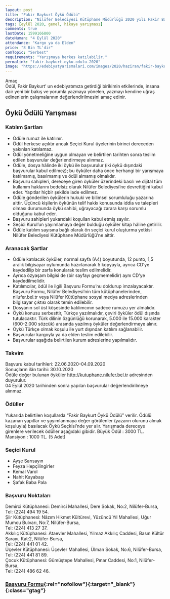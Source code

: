 ```yaml
---
layout: post
title: "Fakir Baykurt Öykü Ödülü"
description: "Nilüfer Belediyesi Kütüphane Müdürlüğü 2020 yılı Fakir Baykurt Öykü Ödülü düzenliyor."
tags: [eylül 2020, genel, hikaye yarışması]
comments: true
lastDate: 1599166800  
dateHuman: "4 Eylül 2020"
attendance: "Kargo ya da Elden"
price: "8 Bin TL'dir"
comTopic: "Serbest"
requirements: "Yarışmaya herkes katılabilir."
permalink: "fakir-baykurt-oyku-odulu-2020"
image: "https://edebiyatyarismalari.com/images/2020/haziran/fakir-baykurt-oyku-odulu.jpg"
---
```


Amaç  
Ödül, Fakir Baykurt’ un edebiyatımıza getirdiği birikimin etkilerinde, insana dair yeni bir bakış ve yorumla yazmaya yönelen, yazmayı kendine uğraş edinenlerin çalışmalarının değerlendirilmesini amaç edinir.  

## Öykü Ödülü Yarışması 

### Katılım Şartları
- Ödüle rumuz ile katılınır.
- Ödül herkese açıktır ancak Seçici Kurul üyelerinin birinci dereceden yakınları katılamaz.
- Ödül yönetmeliğine uygun olmayan ve belirtilen tarihten sonra teslim edilen başvurular değerlendirmeye alınmaz.
- Ödüle, dosya hâlinde iki öykü ile başvurulur (iki öykü dışındaki başvurular kabul edilmez); bu öyküler daha önce herhangi bir yarışmaya katılmamış, basılmamış ve ödül almamış olmalıdır.
- Başvuru sahipleri, dereceye giren öyküler üzerindeki basılı ve dijital tüm kullanım haklarını bedelsiz olarak Nilüfer Belediyesi’ne devrettiğini kabul eder. Yapıtlar hiçbir şekilde iade edilmez.
- Ödüle gönderilen öykülerin hukuki ve bilimsel sorumluluğu yazarına aittir. Üçüncü kişilerin öykünün telif hakkı konusunda iddia ve talepleri olması durumunda öykü sahibi, uğrayacağı zarara karşı sorumlu olduğunu kabul eder.
- Başvuru sahipleri yukarıdaki koşulları kabul etmiş sayılır.
- Seçici Kurul’un yayımlamaya değer bulduğu öyküler kitap hâline getirilir.
- Ödüle katılım sayısına bağlı olarak ön seçici kurul oluşturma yetkisi Nilüfer Belediyesi Kütüphane Müdürlüğü’ne aittir.

### Aranacak Şartlar
- Ödüle katılacak öyküler, normal sayfa (A4) boyutunda, 12 punto, 1,5 aralık bilgisayar oylumunda hazırlanarak 5 kopyayla, ayrıca CD’ye kaydedilip bir zarfa konularak teslim edilmelidir.
- Ayrıca özyaşam bilgisi de (bir sayfayı geçmemelidir) aynı CD’ye kaydedilmelidir.
- Katılımcılar, ödül ile ilgili Başvuru Formu’nu doldurup imzalayacaktır. Başvuru Formu, Nilüfer Belediyesi’nin tüm kütüphanelerinden, nilufer.bel.tr veya Nilüfer Kütüphane sosyal medya adreslerinden bilgisayar çıktısı olarak temin edilebilir.
- Dosyanın sol üst köşesinde katılımcının sadece rumuzu yer almalıdır.
- Öykü konusu serbesttir, Türkçe yazılmalıdır, çeviri öyküler ödül dışında tutulacaktır. Türk dilinin özgünlüğü korunarak, 5.000 ile 15.000 karakter (600-2.000 sözcük) arasında yazılmış öyküler değerlendirmeye alınır.
- Öykü Türkçe olmak koşulu ile yurt dışından katılım sağlanabilir.
- Başvurular kargoyla ya da elden teslim edilebilir.
- Başvurular aşağıda belirtilen kurum adreslerine yapılmalıdır.

### Takvim
Başvuru kabul tarihleri: 22.06.2020–04.09.2020  
Sonuçların ilân tarihi: 30.10.2020  
Ödüle değer bulunan öyküler http://kutuphane.nilufer.bel.tr adresinden duyurulur.  
04 Eylül 2020 tarihinden sonra yapılan başvurular değerlendirilmeye alınmaz.  

### Ödüller
Yukarıda belirtilen koşullarda “Fakir Baykurt Öykü Ödülü” verilir. Ödülü kazanan yapıtlar ve yayımlanmaya değer görülenler (yazarın olurunu almak
koşuluyla) basılacak Öykü Seçkisi’nde yer alır.
Yarışmada dereceye girenlere verilecek ödüller aşağıdaki gibidir.
Büyük Ödül : 3000 TL.  
Mansiyon : 1000 TL. (5 Adet)  

### Seçici Kurul
- Ayşe Sarısayın
- Feyza Hepçilingirler
- Kemal Varol
- Nahit Kayabaşı
- Şafak Baba Pala

### Başvuru Noktaları
Demirci Kütüphanesi: Demirci Mahallesi, Dere Sokak, No:2, Nilüfer-Bursa,  
Tel: (224) 494 19 54.  
Şiir Kütüphanesi: Nâzım Hikmet Kültürevi, Yüzüncü Yıl Mahallesi, Uğur Mumcu Bulvarı, No:7, Nilüfer-Bursa,  
Tel: (224) 413 27 37.  
Akkılıç Kütüphanesi: Ataevler Mahallesi, Yılmaz Akkılıç Caddesi, Basın Kültür Sarayı, Kat:2, Nilüfer-Bursa,  
Tel: (224) 441 01 42.  
Üçevler Kütüphanesi: Üçevler Mahallesi, Ülman Sokak, No:6, Nilüfer-Bursa,  
Tel: (224) 441 81 89.  
Çocuk Kütüphanesi: Gümüştepe Mahallesi, Pınar Caddesi, No:1, Nilüfer-Bursa,  
Tel: (224) 486 62 46.  


### [Başvuru Formu](https://firebasestorage.googleapis.com/v0/b/edebiyat-yarismalari.appspot.com/o/fakir-baykurt-oyku-odulu-basvuru-formu.pdf?alt=media&token=b211e1a5-8731-48d9-8c8a-3cb2a5084219){:rel="nofollow"}{:target="_blank"}{:class="gtag"}

